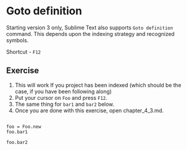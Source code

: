 Goto definition
================

Starting version 3 only, Sublime Text also supports `Goto definition` command.
This depends upon the indexing strategy and recognized symbols.

Shortcut - `F12`


Exercise
---------

1. This will work If you project has been indexed (which should be the case,
   if you have been following along)
2. Put your cursor on `Foo` and press `F12`.
3. The same thing for `bar1` and `bar2` below.
4. Once you are done with this exercise, open chapter_4_3.md.

```

foo = Foo.new
foo.bar1

foo.bar2

```
